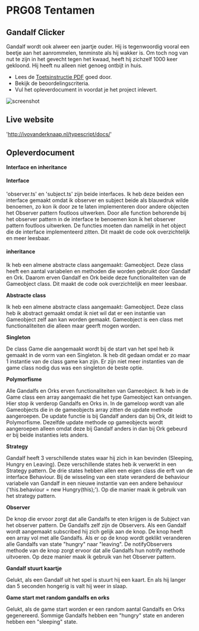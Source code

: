 # PRG08 Tentamen

## Gandalf Clicker

Gandalf wordt ook alweer een jaartje ouder. Hij is tegenwoordig vooral een beetje aan het aanrommelen, tenminste als hij wakker is. Om toch nog van nut te zijn in het gevecht tegen het kwaad, heeft hij zichzelf 1000 keer gekloond. Hij heeft nu alleen niet genoeg ontbijt in huis.

- Lees de [Toetsinstructie PDF](gandalfclicker_2016_2017_instructie.pdf) goed door.
- Bekijk de beoordelingscriteria.
- Vul het opleverdocument in voordat je het project inlevert.

![screenshot](docs/images/screenshot.png "Screenshot")


## Live website

'http://ivovanderknaap.nl/typescript/docs/'

## Opleverdocument

**Interface en inheritance**

#### Interface

'observer.ts' en 'subject.ts' zijn beide interfaces. Ik heb deze beiden een interface gemaakt omdat ik observer en subject beide als blauwdruk wilde benoemen, zo kon ik door ze te laten implementeren door andere objecten het Observer pattern foutloos uitwerken. Door alle function behorende bij het observer pattern in de interface te benoemen kon ik het observer pattern foutloos uitwerken. De functies moeten dan namelijk in het object die de interface implementeerd zitten. Dit maakt de code ook overzichtelijk en meer leesbaar.

#### inheritance

Ik heb een almene abstracte class aangemaakt: Gameobject. Deze class heeft een aantal variabelen en methoden die worden gebruikt door Gandalf en Ork. Daarom erven Gandalf en Ork beide deze functionaliteiten van de Gameobject class. Dit maakt de code ook overzichtelijk en meer leesbaar.

**Abstracte class**

Ik heb een almene abstracte class aangemaakt: Gameobject. Deze class heb ik abstract gemaakt omdat ik niet wil dat er een instantie van Gameobject zelf aan kan worden gemaakt. Gameobject is een class met functionaliteiten die alleen maar geerft mogen worden.

**Singleton**

De class Game die aangemaakt wordt bij de start van het spel heb ik gemaakt in de vorm van een Singleton. Ik heb dit gedaan omdat er zo maar 1 instantie van de class game kan zijn. Er zijn niet meer instanties van de game class nodig dus was een singleton de beste optie.

**Polymorfisme**

Alle Gandalfs en Orks erven functionaliteiten van Gameobject. Ik heb in de Game class een array aangemaakt die het type Gameobject kan ontvangen. Hier stop ik verderop Gandalfs en Orks in. In de gameloop wordt van alle Gameobjects die in de gameobjects array zitten de update methode aangeroepen. De update functie is bij Gandalf anders dan bij Ork, dit leidt to Polymorfisme. Dezelfde update methode op gameobjects wordt aangeroepen alleen omdat deze bij Gandalf anders in dan bij Ork gebeurd er bij beide instanties iets anders.

**Strategy**

Gandalf heeft 3 verschillende states waar hij zich in kan bevinden (Sleeping, Hungry en Leaving). Deze verschillende states heb ik verwerkt in een Strategy pattern. De drie states hebben allen een eigen class die erft van de interface Behaviour. Bij de wisseling van een state veranderd de behaviour variabele van Gandalf in een nieuwe instantie van een andere behaviour ('this.behaviour = new Hungry(this);'). Op die manier maak ik gebruik van het strategy pattern.

**Observer**

De knop die ervoor zorgt dat alle Gandalfs te eten krijgen is de Subject van het observer pattern. De Gandalfs zelf zijn de Observers. Als een Gandalf wordt aangemaakt subscribed hij zich gelijk aan de knop. De knop heeft een array vol met alle Gandalfs. Als er op de knop wordt geklikt veranderen alle Gandalfs van state "hungry" naar "leaving". De notifyObservers methode van de knop zorgt ervoor dat alle Gandalfs hun notrify methode uitvoeren. Op deze manier maak ik gebruik van het Observer pattern. 

**Gandalf stuurt kaartje**

Gelukt, als een Gandalf uit het spel is stuurt hij een kaart. En als hij langer dan 5 seconden hongerig is valt hij weer in slaap.

**Game start met random gandalfs en orks**

Gelukt, als de game start worden er een random aantal Gandalfs en Orks gegenereerd. Sommige Gandalfs hebben een "hungry" state en anderen hebben een "sleeping" state.